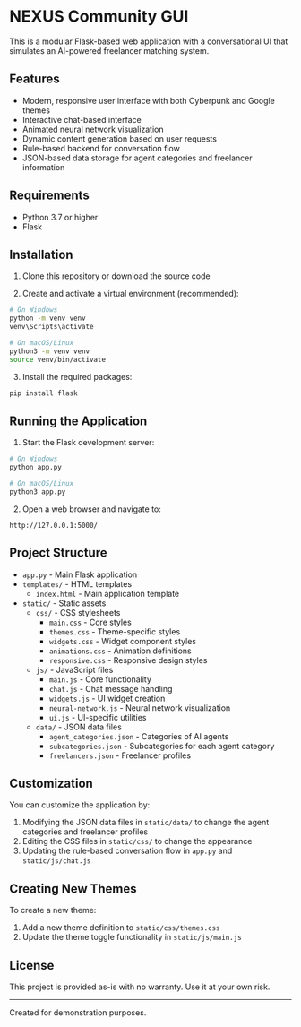 # NEXUS Community GUI

This is a modular Flask-based web application with a conversational UI that simulates an AI-powered freelancer matching system.

## Features

- Modern, responsive user interface with both Cyberpunk and Google themes
- Interactive chat-based interface
- Animated neural network visualization
- Dynamic content generation based on user requests
- Rule-based backend for conversation flow
- JSON-based data storage for agent categories and freelancer information

## Requirements

- Python 3.7 or higher
- Flask

## Installation

1. Clone this repository or download the source code

2. Create and activate a virtual environment (recommended):

```bash
# On Windows
python -m venv venv
venv\Scripts\activate

# On macOS/Linux
python3 -m venv venv
source venv/bin/activate
```

3. Install the required packages:

```bash
pip install flask
```

## Running the Application

1. Start the Flask development server:

```bash
# On Windows
python app.py

# On macOS/Linux
python3 app.py
```

2. Open a web browser and navigate to:

```
http://127.0.0.1:5000/
```

## Project Structure

- `app.py` - Main Flask application
- `templates/` - HTML templates
  - `index.html` - Main application template
- `static/` - Static assets
  - `css/` - CSS stylesheets
    - `main.css` - Core styles
    - `themes.css` - Theme-specific styles
    - `widgets.css` - Widget component styles
    - `animations.css` - Animation definitions
    - `responsive.css` - Responsive design styles
  - `js/` - JavaScript files
    - `main.js` - Core functionality
    - `chat.js` - Chat message handling
    - `widgets.js` - UI widget creation
    - `neural-network.js` - Neural network visualization
    - `ui.js` - UI-specific utilities
  - `data/` - JSON data files
    - `agent_categories.json` - Categories of AI agents
    - `subcategories.json` - Subcategories for each agent category
    - `freelancers.json` - Freelancer profiles

## Customization

You can customize the application by:

1. Modifying the JSON data files in `static/data/` to change the agent categories and freelancer profiles
2. Editing the CSS files in `static/css/` to change the appearance
3. Updating the rule-based conversation flow in `app.py` and `static/js/chat.js`

## Creating New Themes

To create a new theme:

1. Add a new theme definition to `static/css/themes.css`
2. Update the theme toggle functionality in `static/js/main.js`

## License

This project is provided as-is with no warranty. Use it at your own risk.

---

Created for demonstration purposes.